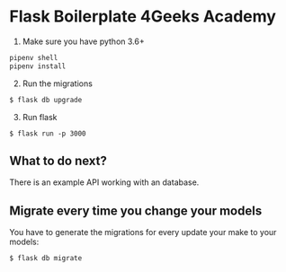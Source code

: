 # Flask Boilerplate 4Geeks Academy

1. Make sure you have python 3.6+
```sh
pipenv shell
pipenv install
```

2. Run the migrations
```sh
$ flask db upgrade
```

3. Run flask
```
$ flask run -p 3000
```

## What to do next?

There is an example API working with an database.

## Migrate every time you change your models

You have to generate the migrations for every update your make to your models:
```
$ flask db migrate
```